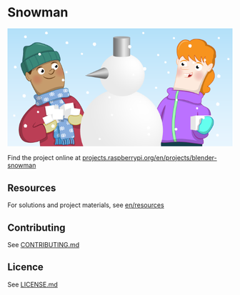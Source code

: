 # Snowman

![blender-snowman](/en/images/banner.png)

Find the project online at [projects.raspberrypi.org/en/projects/blender-snowman](https://projects.raspberrypi.org/en/projects/blender-snowman)

## Resources
For solutions and project materials, see [en/resources](https://github.com/raspberrypilearning/blender-snowman/tree/master/en/resources)

## Contributing
See [CONTRIBUTING.md](CONTRIBUTING.md)

## Licence
 See [LICENSE.md](LICENSE.md)
